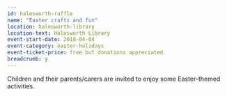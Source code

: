 ```yaml
---
id: halesworth-raffle
name: "Easter crafts and fun"
location: halesworth-library
location-text: Halesworth Library
event-start-date: 2018-04-04
event-category: easter-holidays
event-ticket-price: free but donations appreciated
breadcrumb: y
---
```


Children and their parents/carers are invited to enjoy some Easter-themed activities.
